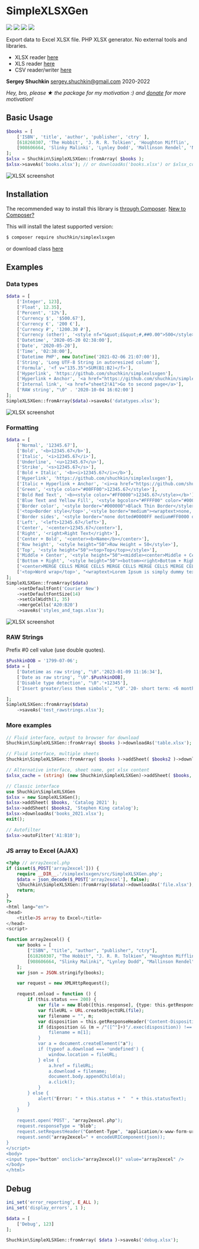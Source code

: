 # SimpleXLSXGen
[<img src="https://img.shields.io/github/license/shuchkin/simplexlsxgen" />](https://github.com/shuchkin/simplexlsxgen/blob/master/license.md) [<img src="https://img.shields.io/github/stars/shuchkin/simplexlsxgen" />](https://github.com/shuchkin/simplexlsxgen/stargazers) [<img src="https://img.shields.io/github/forks/shuchkin/simplexlsxgen" />](https://github.com/shuchkin/simplexlsxgen/network) [<img src="https://img.shields.io/github/issues/shuchkin/simplexlsxgen" />](https://github.com/shuchkin/simplexlsxgen/issues)

Export data to Excel XLSX file. PHP XLSX generator. No external tools and libraries.  
- XLSX reader [here](https://github.com/shuchkin/simplexlsx)
- XLS reader [here](https://github.com/shuchkin/simplexls)
- CSV reader/writer [here](https://github.com/shuchkin/simplecsv)

**Sergey Shuchkin** <sergey.shuchkin@gmail.com> 2020-2022<br/>

*Hey, bro, please ★ the package for my motivation :) and [donate](https://opencollective.com/simplexlsx) for more motivation!* 

## Basic Usage
```php
$books = [
    ['ISBN', 'title', 'author', 'publisher', 'ctry' ],
    [618260307, 'The Hobbit', 'J. R. R. Tolkien', 'Houghton Mifflin', 'USA'],
    [908606664, 'Slinky Malinki', 'Lynley Dodd', 'Mallinson Rendel', 'NZ']
];
$xlsx = Shuchkin\SimpleXLSXGen::fromArray( $books );
$xlsx->saveAs('books.xlsx'); // or downloadAs('books.xlsx') or $xlsx_content = (string) $xlsx 
```
![XLSX screenshot](books.png)

## Installation
The recommended way to install this library is [through Composer](https://getcomposer.org).
[New to Composer?](https://getcomposer.org/doc/00-intro.md)

This will install the latest supported version:
```bash
$ composer require shuchkin/simplexlsxgen
```
or download class [here](https://github.com/shuchkin/simplexlsxgen/blob/master/src/SimpleXLSXGen.php)

## Examples
### Data types
```php
$data = [
    ['Integer', 123],
    ['Float', 12.35],
    ['Percent', '12%'],
    ['Currency $', '$500.67'],
    ['Currency €', '200 €'],
    ['Currency ₽', '1200.30 ₽'],
    ['Currency (other)', '<style nf="&quot;£&quot;#,##0.00">500</style>'],
    ['Datetime', '2020-05-20 02:38:00'],
    ['Date', '2020-05-20'],
    ['Time', '02:38:00'],
    ['Datetime PHP', new DateTime('2021-02-06 21:07:00')],
    ['String', 'Long UTF-8 String in autoresized column'],
    ['Formula', '<f v="135.35">SUM(B1:B2)</f>'],
    ['Hyperlink', 'https://github.com/shuchkin/simplexlsxgen'],
    ['Hyperlink + Anchor', '<a href="https://github.com/shuchkin/simplexlsxgen">SimpleXLSXGen</a>'],
    ['Internal link', '<a href="sheet2!A1">Go to second page</a>'],
    ['RAW string', "\0" . '2020-10-04 16:02:00']
];
SimpleXLSXGen::fromArray($data)->saveAs('datatypes.xlsx');
```
![XLSX screenshot](datatypes.png)

### Formatting
```php
$data = [
    ['Normal', '12345.67'],
    ['Bold', '<b>12345.67</b>'],
    ['Italic', '<i>12345.67</i>'],
    ['Underline', '<u>12345.67</u>'],
    ['Strike', '<s>12345.67</s>'],
    ['Bold + Italic', '<b><i>12345.67</i></b>'],
    ['Hyperlink', 'https://github.com/shuchkin/simplexlsxgen'],
    ['Italic + Hyperlink + Anchor', '<i><a href="https://github.com/shuchkin/simplexlsxgen">SimpleXLSXGen</a></i>'],
    ['Green', '<style color="#00FF00">12345.67</style>'],
    ['Bold Red Text', '<b><style color="#FF0000">12345.67</style></b>'],
    ['Blue Text and Yellow Fill', '<style bgcolor="#FFFF00" color="#0000FF">12345.67</style>'],
    ['Border color', '<style border="#000000">Black Thin Border</style>'],
    ['<top>Border style</top>','<style border="medium"><wraptext>none, thin, medium, dashed, dotted, thick, double, hair, mediumDashed, dashDot,mediumDashDot, dashDotDot, mediumDashDotDot, slantDashDot</wraptext></style>'],
    ['Border sides', '<style border="none dotted#0000FF medium#FF0000 double">Top No + Right Dotted + Bottom medium + Left double</style>'],
    ['Left', '<left>12345.67</left>'],
    ['Center', '<center>12345.67</center>'],
    ['Right', '<right>Right Text</right>'],
    ['Center + Bold', '<center><b>Name</b></center>'],
    ['Row height', '<style height="50">Row Height = 50</style>'],
    ['Top', '<style height="50"><top>Top</top></style>'],
    ['Middle + Center', '<style height="50"><middle><center>Middle + Center</center></middle></style>'],
    ['Bottom + Right', '<style height="50"><bottom><right>Bottom + Right</right></bottom></style>'],
    ['<center>MERGE CELLS MERGE CELLS MERGE CELLS MERGE CELLS MERGE CELLS</center>', null],
    ['<top>Word wrap</top>', "<wraptext>Lorem Ipsum is simply dummy text of the printing and typesetting industry. Lorem Ipsum has been the industry's standard dummy text ever since the 1500s, when an unknown printer took a galley of type and scrambled it to make a type specimen book</wraptext>"]
];
SimpleXLSXGen::fromArray($data)
    ->setDefaultFont('Courier New')
    ->setDefaultFontSize(14)
    ->setColWidth(1, 35)
    ->mergeCells('A20:B20')
    ->saveAs('styles_and_tags.xlsx');
```
![XLSX screenshot](styles.png)

### RAW Strings
Prefix #0 cell value (use double quotes).
```php
$PushkinDOB = '1799-07-06';
$data = [
    ['Datetime as raw string', "\0".'2023-01-09 11:16:34'],
    ['Date as raw string', "\0".$PushkinDOB],
    ['Disable type detection', "\0".'+12345'],
    ['Insert greater/less them simbols', "\0".'20- short term: <6 month'],

];
SimpleXLSXGen::fromArray($data)
    ->saveAs('test_rawstrings.xlsx');
```

### More examples
```php
// Fluid interface, output to browser for download
Shuchkin\SimpleXLSXGen::fromArray( $books )->downloadAs('table.xlsx');

// Fluid interface, multiple sheets
Shuchkin\SimpleXLSXGen::fromArray( $books )->addSheet( $books2 )->download();

// Alternative interface, sheet name, get xlsx content
$xlsx_cache = (string) (new Shuchkin\SimpleXLSXGen)->addSheet( $books, 'Modern style');

// Classic interface
use Shuchkin\SimpleXLSXGen
$xlsx = new SimpleXLSXGen();
$xlsx->addSheet( $books, 'Catalog 2021' );
$xlsx->addSheet( $books2, 'Stephen King catalog');
$xlsx->downloadAs('books_2021.xlsx');
exit();

// Autofilter
$xlsx->autoFilter('A1:B10');

```
### JS array to Excel (AJAX)
```php
<?php // array2excel.php
if (isset($_POST['array2excel'])) {
    require __DIR__.'/simplexlsxgen/src/SimpleXLSXGen.php';
    $data = json_decode($_POST['array2excel'], false);
    \Shuchkin\SimpleXLSXGen::fromArray($data)->downloadAs('file.xlsx');
    return;
}
?>
<html lang="en">
<head>
    <title>JS array to Excel</title>
</head>
<script>

function array2excel() {
    var books = [
        ["ISBN", "title", "author", "publisher", "ctry"],
        [618260307, "The Hobbit", "J. R. R. Tolkien", "Houghton Mifflin", "USA"],
        [908606664, "Slinky Malinki", "Lynley Dodd", "Mallinson Rendel", "NZ"]
    ];
    var json = JSON.stringify(books);

    var request = new XMLHttpRequest();

    request.onload = function () {
        if (this.status === 200) {
            var file = new Blob([this.response], {type: this.getResponseHeader('Content-Type')});
            var fileURL = URL.createObjectURL(file);
            var filename = "", m;
            var disposition = this.getResponseHeader('Content-Disposition');
            if (disposition && (m = /"([^"]+)"/.exec(disposition)) !== null) {
                filename = m[1];
            }
            var a = document.createElement("a");
            if (typeof a.download === 'undefined') {
                window.location = fileURL;
            } else {
                a.href = fileURL;
                a.download = filename;
                document.body.appendChild(a);
                a.click();
            }
        } else {
            alert("Error: " + this.status + "  " + this.statusText);
        }
    }
    
    request.open('POST', "array2excel.php");
    request.responseType = "blob";
    request.setRequestHeader("Content-Type", "application/x-www-form-urlencoded");
    request.send("array2excel=" + encodeURIComponent(json));
}
</script>
<body>
<input type="button" onclick="array2excel()" value="array2excel" />
</body>
</html>
```

## Debug
```php
ini_set('error_reporting', E_ALL );
ini_set('display_errors', 1 );

$data = [
    ['Debug', 123]
];

Shuchkin\SimpleXLSXGen::fromArray( $data )->saveAs('debug.xlsx');
```
